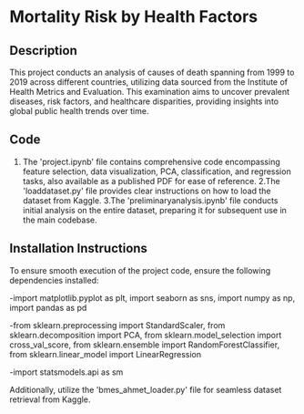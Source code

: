 # Mortality Risk by Health Factors
## Description
This project conducts an analysis of causes of death spanning from 1999 to 2019 across different countries, utilizing data sourced from the Institute of Health Metrics and Evaluation. This examination aims to uncover prevalent diseases, risk factors, and healthcare disparities, providing insights into global public health trends over time.

## Code
1. The 'project.ipynb' file contains comprehensive code encompassing feature selection, data visualization, PCA, classification, and regression tasks, also available as a published PDF for ease of reference.
2.The 'loaddataset.py' file provides clear instructions on how to load the dataset from Kaggle.
3.The 'preliminaryanalysis.ipynb' file conducts initial analysis on the entire dataset, preparing it for subsequent use in the main codebase.

## Installation Instructions
To ensure smooth execution of the project code, ensure the following dependencies installed: 

-import matplotlib.pyplot as plt, import seaborn as sns, import numpy as np, import pandas as pd

-from sklearn.preprocessing import StandardScaler, from sklearn.decomposition import PCA, from sklearn.model_selection import cross_val_score, from sklearn.ensemble import RandomForestClassifier, from sklearn.linear_model import LinearRegression

-import statsmodels.api as sm

Additionally, utilize the 'bmes_ahmet_loader.py' file for seamless dataset retrieval from Kaggle.
